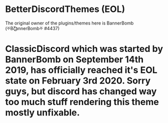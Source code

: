 # BetterDiscordThemes (EOL)

The original owner of the plugins/themes here is BannerBomb (⛧Bζ͜͡annerBomb⛧ #4437)


# ClassicDiscord which was started by BannerBomb on September 14th 2019, has officially reached it's EOL state on February 3rd 2020. Sorry guys, but discord has changed way too much stuff rendering this theme mostly unfixable.
